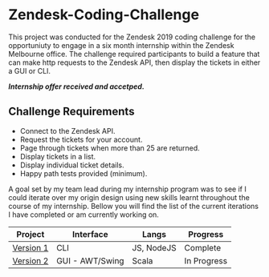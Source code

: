 # Zendesk-Coding-Challenge

This project was conducted for the Zendesk 2019 coding challenge for the opportuniuty to engage in a six month internship within the Zendesk Melbourne office. The challenge required participants to build a feature that can make http requests to the Zendesk API, then display the tickets in either a GUI or CLI.

*__Internship offer received and accetped.__*

## Challenge Requirements

- Connect to the Zendesk API.
- Request the tickets for your account.
- Page through tickets when more than 25 are returned.
- Display tickets in a list.
- Display individual ticket details.
- Happy path tests provided (minimum).

A goal set by my team lead during my internship program was to see if I could iterate over my origin design using new skills learnt throughout the course of my internship. Bellow you will find the list of the current iterations I have completed or am currently working on.

| Project | Interface | Langs | Progress |
| --- | --- | --- | --- |
| [Version 1](./v1/) | CLI | JS, NodeJS| Complete
| [Version 2](./v2/) | GUI - AWT/Swing | Scala | In Progress
